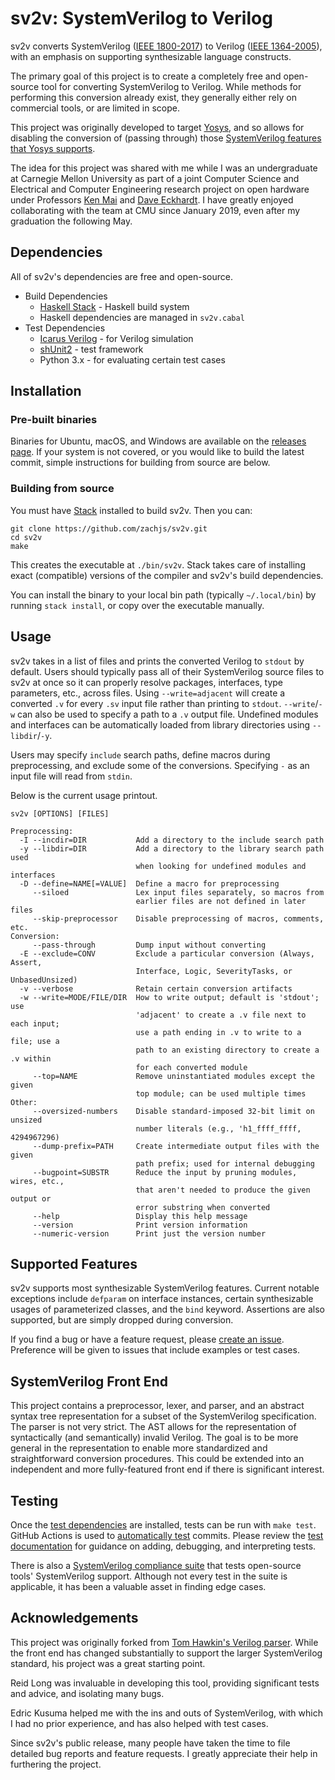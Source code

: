 # sv2v: SystemVerilog to Verilog

sv2v converts SystemVerilog ([IEEE 1800-2017]) to Verilog ([IEEE 1364-2005]),
with an emphasis on supporting synthesizable language constructs.

[IEEE 1800-2017]: https://ieeexplore.ieee.org/servlet/opac?punumber=8299593
[IEEE 1364-2005]: https://ieeexplore.ieee.org/servlet/opac?punumber=10779

The primary goal of this project is to create a completely free and open-source
tool for converting SystemVerilog to Verilog. While methods for performing this
conversion already exist, they generally either rely on commercial tools, or are
limited in scope.

This project was originally developed to target [Yosys], and so allows for
disabling the conversion of (passing through) those [SystemVerilog features that
Yosys supports].

[Yosys]: https://yosyshq.net/yosys/
[SystemVerilog features that Yosys supports]: https://github.com/YosysHQ/yosys#supported-features-from-systemverilog

The idea for this project was shared with me while I was an undergraduate at
Carnegie Mellon University as part of a joint Computer Science and Electrical
and Computer Engineering research project on open hardware under Professors [Ken
Mai] and [Dave Eckhardt]. I have greatly enjoyed collaborating with the team at
CMU since January 2019, even after my graduation the following May.

[Ken Mai]: https://engineering.cmu.edu/directory/bios/mai-kenneth.html
[Dave Eckhardt]: https://www.cs.cmu.edu/~davide/


## Dependencies

All of sv2v's dependencies are free and open-source.

* Build Dependencies
    * [Haskell Stack](https://www.haskellstack.org/) - Haskell build system
    * Haskell dependencies are managed in `sv2v.cabal`
* Test Dependencies
    * [Icarus Verilog](https://steveicarus.github.io/iverilog/) - for Verilog
      simulation
    * [shUnit2](https://github.com/kward/shunit2) - test framework
    * Python 3.x - for evaluating certain test cases


## Installation

### Pre-built binaries

Binaries for Ubuntu, macOS, and Windows are available on the [releases page]. If
your system is not covered, or you would like to build the latest commit, simple
instructions for building from source are below.

[releases page]: https://github.com/zachjs/sv2v/releases

### Building from source

You must have [Stack] installed to build sv2v. Then you can:

[Stack]: https://www.haskellstack.org/

```
git clone https://github.com/zachjs/sv2v.git
cd sv2v
make
```

This creates the executable at `./bin/sv2v`. Stack takes care of installing
exact (compatible) versions of the compiler and sv2v's build dependencies.

You can install the binary to your local bin path (typically `~/.local/bin`) by
running `stack install`, or copy over the executable manually.


## Usage

sv2v takes in a list of files and prints the converted Verilog to `stdout` by
default. Users should typically pass all of their SystemVerilog source files to
sv2v at once so it can properly resolve packages, interfaces, type parameters,
etc., across files. Using `--write=adjacent` will create a converted `.v` for
every `.sv` input file rather than printing to `stdout`. `--write`/`-w` can also
be used to specify a path to a `.v` output file. Undefined modules and
interfaces can be automatically loaded from library directories using
`--libdir`/`-y`.

Users may specify `include` search paths, define macros during preprocessing,
and exclude some of the conversions. Specifying `-` as an input file will read
from `stdin`.

Below is the current usage printout.

```
sv2v [OPTIONS] [FILES]

Preprocessing:
  -I --incdir=DIR           Add a directory to the include search path
  -y --libdir=DIR           Add a directory to the library search path used
                            when looking for undefined modules and interfaces
  -D --define=NAME[=VALUE]  Define a macro for preprocessing
     --siloed               Lex input files separately, so macros from
                            earlier files are not defined in later files
     --skip-preprocessor    Disable preprocessing of macros, comments, etc.
Conversion:
     --pass-through         Dump input without converting
  -E --exclude=CONV         Exclude a particular conversion (Always, Assert,
                            Interface, Logic, SeverityTasks, or UnbasedUnsized)
  -v --verbose              Retain certain conversion artifacts
  -w --write=MODE/FILE/DIR  How to write output; default is 'stdout'; use
                            'adjacent' to create a .v file next to each input;
                            use a path ending in .v to write to a file; use a
                            path to an existing directory to create a .v within
                            for each converted module
     --top=NAME             Remove uninstantiated modules except the given
                            top module; can be used multiple times
Other:
     --oversized-numbers    Disable standard-imposed 32-bit limit on unsized
                            number literals (e.g., 'h1_ffff_ffff, 4294967296)
     --dump-prefix=PATH     Create intermediate output files with the given
                            path prefix; used for internal debugging
     --bugpoint=SUBSTR      Reduce the input by pruning modules, wires, etc.,
                            that aren't needed to produce the given output or
                            error substring when converted
     --help                 Display this help message
     --version              Print version information
     --numeric-version      Print just the version number
```


## Supported Features

sv2v supports most synthesizable SystemVerilog features. Current notable
exceptions include `defparam` on interface instances, certain synthesizable
usages of parameterized classes, and the `bind` keyword. Assertions are also
supported, but are simply dropped during conversion.

If you find a bug or have a feature request, please [create an issue].
Preference will be given to issues that include examples or test cases.

[create an issue]: https://github.com/zachjs/sv2v/issues/new


## SystemVerilog Front End

This project contains a preprocessor, lexer, and parser, and an abstract syntax
tree representation for a subset of the SystemVerilog specification. The parser
is not very strict. The AST allows for the representation of syntactically (and
semantically) invalid Verilog. The goal is to be more general in the
representation to enable more standardized and straightforward conversion
procedures. This could be extended into an independent and more fully-featured
front end if there is significant interest.


## Testing

Once the [test dependencies] are installed, tests can be run with `make test`.
GitHub Actions is used to [automatically test] commits. Please review the [test
documentation] for guidance on adding, debugging, and interpreting tests.

[test dependencies]: #dependencies
[test documentation]: test/README.md
[automatically test]: https://github.com/zachjs/sv2v/actions

There is also a [SystemVerilog compliance suite] that tests open-source tools'
SystemVerilog support. Although not every test in the suite is applicable, it
has been a valuable asset in finding edge cases.

[SystemVerilog compliance suite]: https://github.com/chipsalliance/sv-tests


## Acknowledgements

This project was originally forked from [Tom Hawkin's Verilog parser]. While the
front end has changed substantially to support the larger SystemVerilog
standard, his project was a great starting point.

[Tom Hawkin's Verilog parser]: https://github.com/tomahawkins/verilog

Reid Long was invaluable in developing this tool, providing significant tests
and advice, and isolating many bugs.

Edric Kusuma helped me with the ins and outs of SystemVerilog, with which I had
no prior experience, and has also helped with test cases.

Since sv2v's public release, many people have taken the time to file detailed
bug reports and feature requests. I greatly appreciate their help in furthering
the project.
